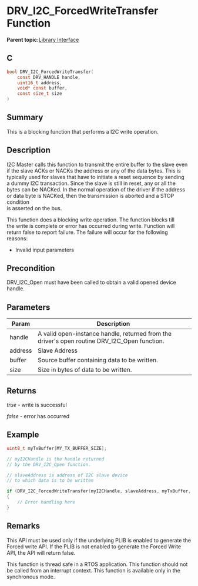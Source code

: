 # DRV\_I2C\_ForcedWriteTransfer Function

**Parent topic:**[Library Interface](GUID-5A5146D2-73C2-43B1-8ADE-95E0184AF1A5.md)

## C

```c
bool DRV_I2C_ForcedWriteTransfer(
    const DRV_HANDLE handle,
    uint16_t address,
    void* const buffer,
    const size_t size
)
```

## Summary

This is a blocking function that performs a I2C write operation.

## Description

I2C Master calls this function to transmit the entire buffer to the slave even<br />if the slave ACKs or NACKs the address or any of the data bytes. This is<br />typically used for slaves that have to initiate a reset sequence by sending<br />a dummy I2C transaction. Since the slave is still in reset, any or all the<br />bytes can be NACKed. In the normal operation of the driver if the address<br />or data byte is NACKed, then the transmission is aborted and a STOP condition<br />is asserted on the bus.

This function does a blocking write operation. The function blocks till<br />the write is complete or error has occurred during write. Function will<br />return false to report failure. The failure will occur for the following<br />reasons:

-   Invalid input parameters


## Precondition

DRV\_I2C\_Open must have been called to obtain a valid opened device handle.

## Parameters

|Param|Description|
|-----|-----------|
|handle|A valid open-instance handle, returned from the driver's open routine DRV\_I2C\_Open function.|
|address|Slave Address|
|buffer|Source buffer containing data to be written.|
|size|Size in bytes of data to be written.|

## Returns

*true* - write is successful

*false* - error has occurred

## Example

```c
uint8_t myTxBuffer[MY_TX_BUFFER_SIZE];

// myI2CHandle is the handle returned
// by the DRV_I2C_Open function.

// slaveAddress is address of I2C slave device
// to which data is to be written

if (DRV_I2C_ForcedWriteTransfer(myI2CHandle, slaveAddress, myTxBuffer, MY_TX_BUFFER_SIZE) == false)
{
    // Error handling here
}

```

## Remarks

This API must be used only if the underlying PLIB is enabled to generate the Forced write API. If the PLIB is not enabled to generate the Forced Write API, the API will return false.

This function is thread safe in a RTOS application. This function should not be called from an interrupt context. This function is available only in the synchronous mode.

